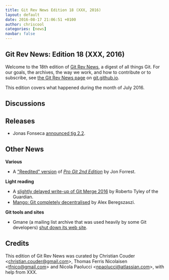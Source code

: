 ```yaml
---
title: Git Rev News Edition 18 (XXX, 2016)
layout: default
date: 2016-08-17 21:06:51 +0100
author: chriscool
categories: [news]
navbar: false
---
```


## Git Rev News: Edition 18 (XXX, 2016)

Welcome to the 18th edition of [Git Rev News](https://git.github.io/rev_news/rev_news/),
a digest of all things Git. For our goals, the archives, the way we work, and how to contribute or to
subscribe, see [the Git Rev News page](https://git.github.io/rev_news/rev_news/) on [git.github.io](http://git.github.io).

This edition covers what happened during the month of July 2016.

## Discussions

<!---
### General
-->

<!---
### Reviews
-->

<!---
### Support
-->

## Releases

* Jonas Fonseca [announced tig 2.2](https://public-inbox.org/git/CAFuPQ1%2Bi6BFRH%3D6HUWzDgM7J%2BhL_3hUNv5-4mjjGm%3Dh-YWVuzg%40mail.gmail.com/).

## Other News

__Various__

* A ["Reedited" version](https://github.com/nobozo/progit2) of [*Pro Git 2nd Edition*](https://github.com/progit/progit2) by Jon Forrest.

__Light reading__

* A [slightly delayed write-up of Git Merge 2016](https://www.theguardian.com/info/developer-blog/2016/jul/02/git-merge-2016) by Roberto Tyley of the Guardian.
* [Mango: Git completely decentralised](https://medium.com/@alexberegszaszi/mango-git-completely-decentralised-7aef8bcbcfe6) by Alex Beregszaszi.

__Git tools and sites__

* Gmane (a mailing list archive that was used heavily by some Git developers) [shut down its web site](https://lars.ingebrigtsen.no/2016/07/28/the-end-of-gmane/comment-page-1/#comment-13502).

## Credits

This edition of Git Rev News was curated by Christian Couder &lt;<christian.couder@gmail.com>&gt;,
Thomas Ferris Nicolaisen &lt;<tfnico@gmail.com>&gt; and Nicola Paolucci &lt;<npaolucci@atlassian.com>&gt;,
with help from XXX.
